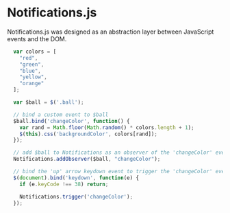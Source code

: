 <h1>Notifications.js</h1>
<p>Notifications.js was designed as an abstraction layer between JavaScript events and the DOM.</p>

```javascript
  var colors = [
    "red",
    "green",
    "blue",
    "yellow",
    "orange"
  ];

  var $ball = $('.ball');

  // bind a custom event to $ball
  $ball.bind('changeColor', function() {
    var rand = Math.floor(Math.random() * colors.length + 1);
    $(this).css('backgroundColor', colors[rand]);
  });

  // add $ball to Notifications as an observer of the 'changeColor' event
  Notifications.addObserver($ball, "changeColor");

  // bind the 'up' arrow keydown event to trigger the 'changeColor' event
  $(document).bind('keydown', function(e) {
    if (e.keyCode !== 38) return;

    Notifications.trigger('changeColor');
  });
```
